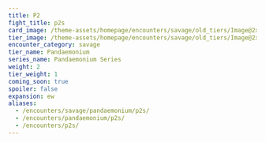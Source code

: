 ```yaml
---
title: P2
fight_title: p2s
card_image: /theme-assets/homepage/encounters/savage/old_tiers/Image@2x.png
tier_image: /theme-assets/homepage/encounters/savage/old_tiers/Image@2x.png
encounter_category: savage
tier_name: Pandaemonium
series_name: Pandaemonium Series
weight: 2
tier_weight: 1
coming_soon: true
spoiler: false
expansion: ew
aliases:
  - /encounters/savage/pandaemonium/p2s/
  - /encounters/pandaemonium/p2s/
  - /encounters/p2s/
---
```

